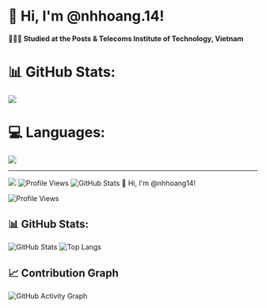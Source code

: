 # 👋 Hi, I'm @nhhoang.14!

#### 👩🏻‍🎓 Studied at the Posts & Telecoms Institute of Technology, Vietnam

# 📊 GitHub Stats:
![](https://github-readme-stats.vercel.app/api?username=nhhoang14&theme=radical&hide_border=false&include_all_commits=true&count_private=true)<br/>
# 💻 Languages:
![](https://github-readme-stats.vercel.app/api/top-langs/?username=nhhoang14&theme=radical&hide_border=false&include_all_commits=true&count_private=true&layout=compact)

---
[![](https://visitcount.itsvg.in/api?id=nhhoang14&icon=0&color=0)](https://visitcount.itsvg.in)
![Profile Views](https://komarev.com/ghpvc/?username=nhhoang14&label=Profile%20views&color=0e75b6&style=flat)
![GitHub Stats](https://github-readme-stats.vercel.app/api?username=nhhoang14&show_icons=true&theme=tokyonight)
👋 Hi, I'm @nhhoang14!

![Profile Views](https://komarev.com/ghpvc/?username=nhhoang14&label=Profile%20views&color=0e75b6&style=flat)

## 📊 GitHub Stats:
![GitHub Stats](https://github-readme-stats.vercel.app/api?username=nhhoang14&show_icons=true&theme=tokyonight)
![Top Langs](https://github-readme-stats.vercel.app/api/top-langs/?username=nhhoang14&layout=compact&theme=tokyonight)

## 📈 Contribution Graph
![GitHub Activity Graph](https://github-readme-activity-graph.cyclic.app/graph?username=nhhoang14&theme=tokyo-night)

<!-- Proudly created with GPRM ( https://gprm.itsvg.in ) -->
